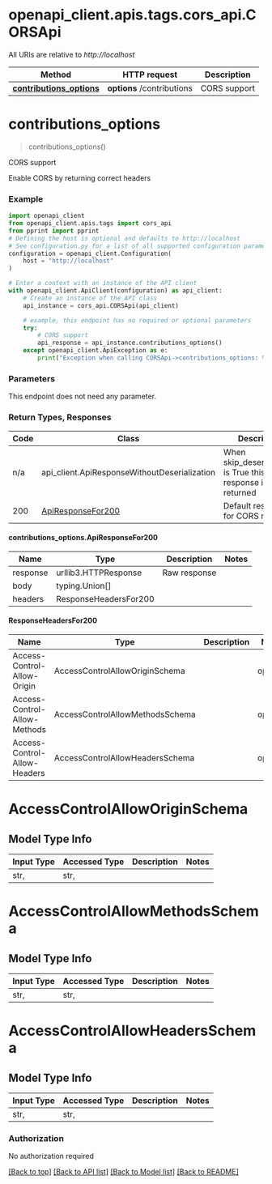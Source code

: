 <a name="__pageTop"></a>
# openapi_client.apis.tags.cors_api.CORSApi

All URIs are relative to *http://localhost*

Method | HTTP request | Description
------------- | ------------- | -------------
[**contributions_options**](#contributions_options) | **options** /contributions | CORS support

# **contributions_options**
<a name="contributions_options"></a>
> contributions_options()

CORS support

Enable CORS by returning correct headers 

### Example

```python
import openapi_client
from openapi_client.apis.tags import cors_api
from pprint import pprint
# Defining the host is optional and defaults to http://localhost
# See configuration.py for a list of all supported configuration parameters.
configuration = openapi_client.Configuration(
    host = "http://localhost"
)

# Enter a context with an instance of the API client
with openapi_client.ApiClient(configuration) as api_client:
    # Create an instance of the API class
    api_instance = cors_api.CORSApi(api_client)

    # example, this endpoint has no required or optional parameters
    try:
        # CORS support
        api_response = api_instance.contributions_options()
    except openapi_client.ApiException as e:
        print("Exception when calling CORSApi->contributions_options: %s\n" % e)
```
### Parameters
This endpoint does not need any parameter.

### Return Types, Responses

Code | Class | Description
------------- | ------------- | -------------
n/a | api_client.ApiResponseWithoutDeserialization | When skip_deserialization is True this response is returned
200 | [ApiResponseFor200](#contributions_options.ApiResponseFor200) | Default response for CORS method

#### contributions_options.ApiResponseFor200
Name | Type | Description  | Notes
------------- | ------------- | ------------- | -------------
response | urllib3.HTTPResponse | Raw response |
body | typing.Union[] |  |
headers | ResponseHeadersFor200 |  |
#### ResponseHeadersFor200

Name | Type | Description  | Notes
------------- | ------------- | ------------- | -------------
Access-Control-Allow-Origin | AccessControlAllowOriginSchema | | optional
Access-Control-Allow-Methods | AccessControlAllowMethodsSchema | | optional
Access-Control-Allow-Headers | AccessControlAllowHeadersSchema | | optional

# AccessControlAllowOriginSchema

## Model Type Info
Input Type | Accessed Type | Description | Notes
------------ | ------------- | ------------- | -------------
str,  | str,  |  | 

# AccessControlAllowMethodsSchema

## Model Type Info
Input Type | Accessed Type | Description | Notes
------------ | ------------- | ------------- | -------------
str,  | str,  |  | 

# AccessControlAllowHeadersSchema

## Model Type Info
Input Type | Accessed Type | Description | Notes
------------ | ------------- | ------------- | -------------
str,  | str,  |  | 


### Authorization

No authorization required

[[Back to top]](#__pageTop) [[Back to API list]](../../../README.md#documentation-for-api-endpoints) [[Back to Model list]](../../../README.md#documentation-for-models) [[Back to README]](../../../README.md)

